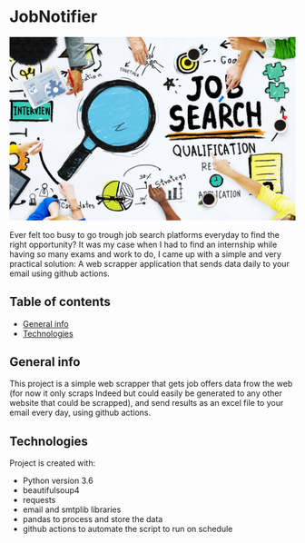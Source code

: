 # JobNotifier
![Automated jobs web scrapping](https://github.com/ibenlems/JobNotifier/blob/main/1_4oYQrqyrLmLhPtPvFw7PKg.jpeg)

Ever felt too busy to go trough job search platforms everyday to find the right opportunity? It was my case when I had to find an internship while having so many exams and work to do,  I came up with a simple and very practical solution:  A web scrapper application that sends data daily to your email using github actions.   
 
## Table of contents
* [General info](#general-info)
* [Technologies](#technologies)

## General info
This project is a simple web scrapper that gets job offers data frow the web (for now it only scraps Indeed but could easily be generated to any other website that could be scrapped), and send results as an excel file to your email every day, using github actions. 
	
## Technologies
Project is created with:
* Python version 3.6
* beautifulsoup4
* requests
* email and smtplib libraries 
* pandas to process and store the data
* github actions to automate the script to run on schedule
	
